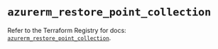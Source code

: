 # `azurerm_restore_point_collection`

Refer to the Terraform Registry for docs: [`azurerm_restore_point_collection`](https://registry.terraform.io/providers/hashicorp/azurerm/4.10.0/docs/resources/restore_point_collection).
